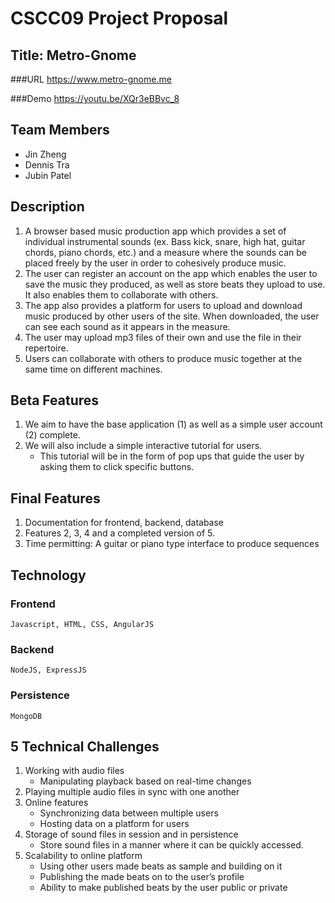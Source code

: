 # CSCC09 Project Proposal

## Title: Metro-Gnome

###URL
https://www.metro-gnome.me

###Demo
https://youtu.be/XQr3eBBvc_8

## Team Members
- Jin Zheng
- Dennis Tra
- Jubin Patel

## Description
1. A browser based music production app which provides a set of individual instrumental sounds (ex. Bass kick, snare, high hat, guitar chords, piano chords, etc.) and a measure where the sounds can be placed freely by the user in order to cohesively produce music.
2. The user can register an account on the app which enables the user to save the music they produced, as well as store beats they upload to use. It also enables them to collaborate with others.
3. The app also provides a platform for users to upload and download music produced by other users of the site. When downloaded, the user can see each sound as it appears in the measure.
4. The user may upload mp3 files of their own and use the file in their repertoire.
5. Users can collaborate with others to produce music together at the same time on different machines.

## Beta Features
1. We aim to have the base application (1) as well as a simple user account (2) complete.
2. We will also include a simple interactive tutorial for users.
   - This tutorial will be in the form of pop ups that guide the user by asking them to click specific buttons.

## Final Features
1.  Documentation for frontend, backend, database
2.  Features 2, 3, 4 and a completed version of 5.
3.  Time permitting: A guitar or piano type interface to produce sequences

## Technology
### Frontend
`Javascript, HTML, CSS, AngularJS`
### Backend
`NodeJS, ExpressJS`
### Persistence
`MongoDB`

## 5 Technical Challenges
1. Working with audio files
   - Manipulating playback based on real-time changes
2. Playing multiple audio files in sync with one another
3. Online features
   - Synchronizing data between multiple users
   - Hosting data on a platform for users
4. Storage of sound files in session and in persistence
   - Store sound files in a manner where it can be quickly accessed. 
5. Scalability to online platform
   - Using other users made beats as sample and building on it
   - Publishing the made beats on to the user’s profile
   - Ability to make published beats by the user public or private


